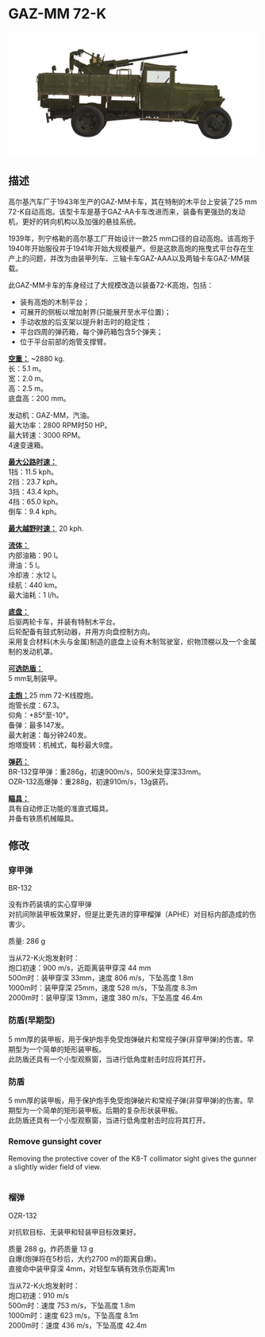 # GAZ-MM 72-K  
  
![_gaz-mm-72k](../images/_gaz-mm-72k.png)  
  
## 描述  
  
高尔基汽车厂于1943年生产的GAZ-MM卡车，其在特制的木平台上安装了25 mm 72-K自动高炮。该型卡车是基于GAZ-AA卡车改进而来，装备有更强劲的发动机，更好的转向机构以及加强的悬挂系统。  
  
1939年，列宁格勒的高尔基工厂开始设计一款25 mm口径的自动高炮。该高炮于1940年开始服役并于1941年开始大规模量产。但是这款高炮的拖曳式平台存在生产上的问题，并改为由装甲列车、三轴卡车GAZ-AAA以及两轴卡车GAZ-MM装载。  
  
此GAZ-MM卡车的车身经过了大规模改造以装备72-K高炮，包括：  
- 装有高炮的木制平台；  
- 可展开的侧板以增加射界(只能展开至水平位置)；  
- 手动收放的后支架以提升射击时的稳定性；  
- 平台四周的弹药箱，每个弹药箱包含5个弹夹；  
- 位于平台前部的炮管支撑臂。  
  
<b><u>空重：</u></b> ~2880 kg.  
长：5.1 m。  
宽：2.0 m。  
高：2.5 m。  
底盘高：200 mm。  
  
发动机：GAZ-MM，汽油。  
最大功率：2800 RPM时50 HP。  
最大转速：3000 RPM。  
4速变速箱。  
  
<b><u>最大公路时速：</u></b>  
1挡：11.5 kph。  
2挡：23.7 kph。  
3挡：43.4 kph。  
4挡：65.0 kph。  
倒车：9.4 kph。  
  
<b><u>最大越野时速：</u></b> 20 kph.  
  
<b><u>流体：</u></b>  
内部油箱：90 l。  
滑油：5 l。  
冷却液：水12 l。  
续航：440 km。  
最大油耗：1 l/h。  
  
<b><u>底盘：</u></b>  
后驱两轮卡车，并装有特制木平台。  
后轮配备有鼓式制动器，并用方向盘控制方向。  
采用复合材料(木头与金属)制造的底盘上设有木制驾驶室，织物顶棚以及一个金属制的发动机罩。  
  
<b><u>可选防盾：</u></b>  
5 mm轧制装甲。  
  
<b><u>主炮：</u></b>25 mm 72-K线膛炮。  
炮管长度：67.3。  
仰角：+85°至-10°。  
备弹：最多147发。  
最大射速：每分钟240发。  
炮塔旋转：机械式，每秒最大9度。  
  
<b><u>弹药：</u></b>  
BR-132穿甲弹：重286g，初速900m/s，500米处穿深33mm。  
OZR-132高爆弹：重288g，初速910m/s，13g装药。  
  
<b><u>瞄具：</u></b>  
具有自动修正功能的准直式瞄具。  
并备有铁质机械瞄具。  
  
  
## 修改  
  
  
### 穿甲弹  
  
BR-132  
  
没有炸药装填的实心穿甲弹  
对抗间隙装甲板效果好，但是比更先进的穿甲榴弹（APHE）对目标内部造成的伤害少。  
  
质量: 286 g  
  
当从72-K火炮发射时：  
炮口初速：900 m/s，近距离装甲穿深 44 mm  
500m时：装甲穿深 33mm，速度 806 m/s，下坠高度 1.8m  
1000m时：装甲穿深 25mm，速度 528 m/s，下坠高度 8.3m  
2000m时：装甲穿深 13mm，速度 380 m/s，下坠高度 46.4m  
  
### 防盾(早期型)  
  
5 mm厚的装甲板，用于保护炮手免受炮弹破片和常规子弹(非穿甲弹)的伤害。早期型为一个简单的矩形装甲板。  
此防盾还具有一个小型观察窗，当进行低角度射击时应将其打开。  
  
  
### 防盾  
  
5 mm厚的装甲板，用于保护炮手免受炮弹破片和常规子弹(非穿甲弹)的伤害。早期型为一个简单的矩形装甲板。后期的复杂形状装甲板。  
此防盾还具有一个小型观察窗，当进行低角度射击时应将其打开。  
  
  
### Remove gunsight cover  
  
Removing the protective cover of the K8-T collimator sight gives the gunner a slightly wider field of view.  
  ﻿
  
### 榴弹  
  
OZR-132  
  
对抗软目标、无装甲和轻装甲目标效果好。  
  
质量 288 g，炸药质量 13 g  
自爆(炮弹将在5秒后，大约2700 m的距离自爆)。  
直接命中装甲穿深 4mm，对轻型车辆有效杀伤距离1m  
  
当从72-K火炮发射时：  
炮口初速：910 m/s  
500m时：速度 753 m/s，下坠高度 1.8m  
1000m时：速度 623 m/s，下坠高度 8.1m  
2000m时：速度 436 m/s，下坠高度 42.4m  
